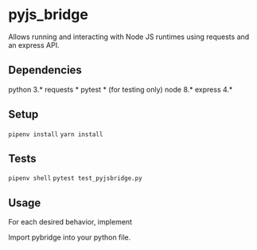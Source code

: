 # pyjs_bridge
Allows running and interacting with Node JS runtimes using requests and an express API.

## Dependencies
python 3.*
requests *
pytest * (for testing only)
node 8.*
express 4.*

## Setup

`pipenv install`
`yarn install`

## Tests
`pipenv shell`
`pytest test_pyjsbridge.py`

## Usage
For each desired behavior, implement  

Import pybridge into your python file. 
